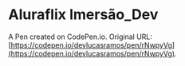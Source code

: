 # Aluraflix Imersão_Dev

A Pen created on CodePen.io. Original URL: [https://codepen.io/devlucasramos/pen/rNwpyVg](https://codepen.io/devlucasramos/pen/rNwpyVg).


